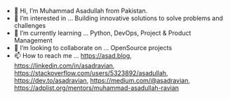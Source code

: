 - 👋 Hi, I’m Muhammad Asadullah from Pakistan.
- 👀 I’m interested in ... Building innovative solutions to solve problems and challenges
- 🌱 I’m currently learning ... Python, DevOps, Project & Product Management
- 💞️ I’m looking to collaborate on ... OpenSource projects
- 📫 How to reach me ... https://asad.blog, https://linkedin.com/in/asadravian, https://stackoverflow.com/users/5323892/asadullah, https://dev.to/asadravian, https://medium.com/@asadravian, https://adplist.org/mentors/muhammad-asadullah-ravian

<!---
asadravian/asadravian is a ✨ special ✨ repository because its `README.md` (this file) appears on your GitHub profile.
You can click the Preview link to take a look at your changes.
--->
